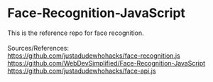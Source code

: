 # Face-Recognition-JavaScript
This is the reference repo for face recognition.<br><br>
Sources/References:<br>
https://github.com/justadudewhohacks/face-recognition.js <br>
https://github.com/WebDevSimplified/Face-Recognition-JavaScript <br>
https://github.com/justadudewhohacks/face-api.js

